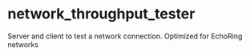 # network_throughput_tester
Server and client to test a network connection. Optimized for EchoRing networks
